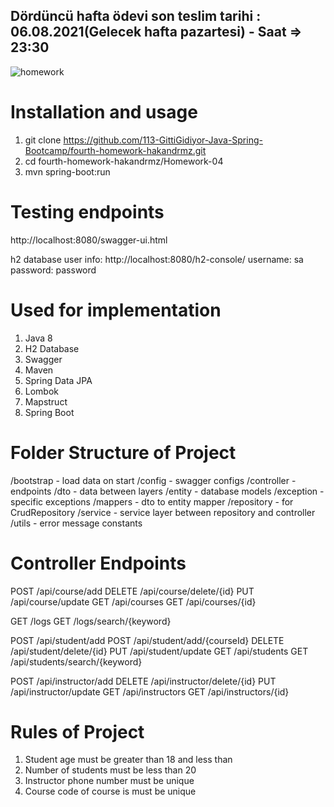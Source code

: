 ## Dördüncü hafta ödevi son teslim tarihi : 06.08.2021(Gelecek hafta pazartesi) - Saat =>  23:30

![homework](https://user-images.githubusercontent.com/45206582/131386439-6727321a-5a50-4c20-9413-ea4013013434.PNG)

# Installation and usage

1. git clone https://github.com/113-GittiGidiyor-Java-Spring-Bootcamp/fourth-homework-hakandrmz.git
2. cd fourth-homework-hakandrmz/Homework-04
3. mvn spring-boot:run

# Testing endpoints

http://localhost:8080/swagger-ui.html

h2 database user info: http://localhost:8080/h2-console/
username: sa
password: password

# Used for implementation

1. Java 8
2. H2 Database
3. Swagger
4. Maven
5. Spring Data JPA
6. Lombok
7. Mapstruct
8. Spring Boot

# Folder Structure of Project

/bootstrap  - load data on start
/config     - swagger configs
/controller - endpoints
/dto        - data between layers
/entity     - database models
/exception  - specific exceptions
/mappers    - dto to entity mapper
/repository - for CrudRepository
/service    - service layer between repository and controller 
/utils      - error message constants

# Controller Endpoints

POST    /api/course/add 
DELETE  /api/course/delete/{id}
PUT     /api/course/update
GET     /api/courses
GET     /api/courses/{id}

GET     /logs
GET     /logs/search/{keyword}

POST    /api/student/add
POST    /api/student/add/{courseId} 
DELETE  /api/student/delete/{id}
PUT     /api/student/update
GET     /api/students
GET     /api/students/search/{keyword}

POST    /api/instructor/add
DELETE  /api/instructor/delete/{id}
PUT     /api/instructor/update
GET     /api/instructors
GET     /api/instructors/{id}

# Rules of Project

1. Student age must be greater than 18 and less than
2. Number of students must be less than 20
3. Instructor phone number must be unique
4. Course code of course is must be unique




